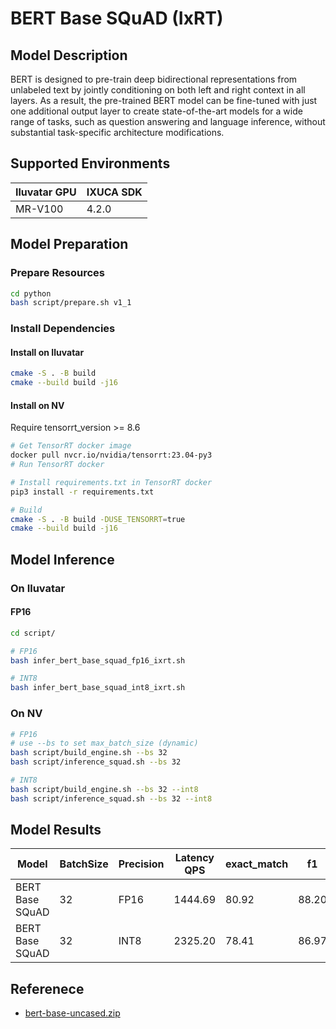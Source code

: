# BERT Base SQuAD (IxRT)

## Model Description

BERT is designed to pre-train deep bidirectional representations from unlabeled text by jointly conditioning on both left and right context in all layers. As a result, the pre-trained BERT model can be fine-tuned with just one additional output layer to create state-of-the-art models for a wide range of tasks, such as question answering and language inference, without substantial task-specific architecture modifications.

## Supported Environments

| Iluvatar GPU | IXUCA SDK |
|--------------|-----------|
| MR-V100      | 4.2.0     |

## Model Preparation

### Prepare Resources

```bash
cd python
bash script/prepare.sh v1_1
```

### Install Dependencies

#### Install on Iluvatar

```bash
cmake -S . -B build
cmake --build build -j16
```

#### Install on NV

Require tensorrt_version >= 8.6

```bash
# Get TensorRT docker image
docker pull nvcr.io/nvidia/tensorrt:23.04-py3
# Run TensorRT docker
```

```bash
# Install requirements.txt in TensorRT docker
pip3 install -r requirements.txt

# Build
cmake -S . -B build -DUSE_TENSORRT=true
cmake --build build -j16
```

## Model Inference

### On Iluvatar

#### FP16

```bash
cd script/

# FP16
bash infer_bert_base_squad_fp16_ixrt.sh

# INT8
bash infer_bert_base_squad_int8_ixrt.sh
```

### On NV

```bash
# FP16
# use --bs to set max_batch_size (dynamic) 
bash script/build_engine.sh --bs 32
bash script/inference_squad.sh --bs 32

# INT8
bash script/build_engine.sh --bs 32 --int8
bash script/inference_squad.sh --bs 32 --int8
```

## Model Results

| Model           | BatchSize | Precision | Latency QPS | exact_match | f1    |
| --------------- | --------- | --------- | ----------- | ----------- | ----- |
| BERT Base SQuAD | 32        | FP16      | 1444.69     | 80.92       | 88.20 |
| BERT Base SQuAD | 32        | INT8      | 2325.20     | 78.41       | 86.97 |

## Referenece

- [bert-base-uncased.zip](https://drive.google.com/file/d/1_DJDdKBanqJ6h3VGhH78F9EPgE2wK_Tw/view?usp=drive_link)
